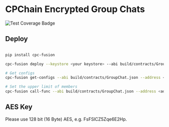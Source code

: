 # CPChain Encrypted Group Chats

![Test Coverage Badge](https://img.shields.io/endpoint?url=https://gist.githubusercontent.com/zgljl2012/676521a4ad619576708a8aad39a1eaaa/raw/cpchain_dapps_groupchats__heads_main.json)

## Deploy

```bash

pip install cpc-fusion

cpc-fusion deploy --keystore <your keystore> --abi build/contracts/GroupChat.json

# Get configs
cpc-fusion get-configs --abi build/contracts/GroupChat.json --address <address>

# Set the upper limit of members
cpc-fusion call-func --abi build/contracts/GroupChat.json --address <address> --keystore <your keystore> --function setUpperLimit --parameters 120

```

## AES Key

Please use 128 bit (16 Byte) AES, e.g. FsFSlCZ5Zqe6E2Hp.
